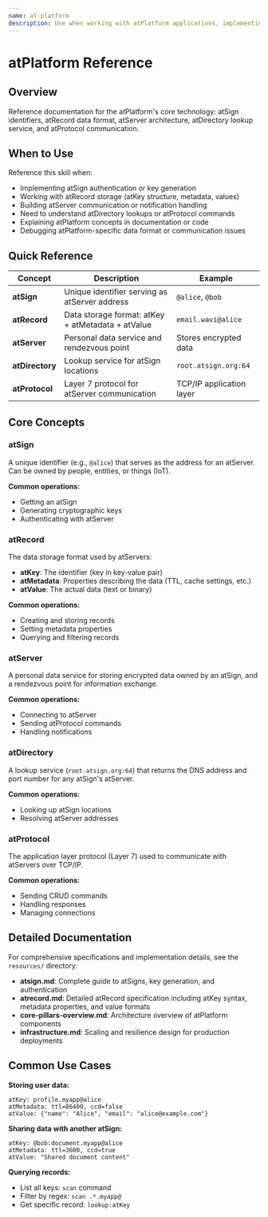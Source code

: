 ```yaml
---
name: at-platform
description: Use when working with atPlatform applications, implementing atSign/atRecord functionality, or need to understand atServer communication, key structures, metadata properties, or atDirectory lookups - provides reference documentation for core atPlatform concepts
---
```


# atPlatform Reference

## Overview

Reference documentation for the atPlatform's core technology: atSign identifiers, atRecord data format, atServer architecture, atDirectory lookup service, and atProtocol communication.

## When to Use

Reference this skill when:
- Implementing atSign authentication or key generation
- Working with atRecord storage (atKey structure, metadata, values)
- Building atServer communication or notification handling
- Need to understand atDirectory lookups or atProtocol commands
- Explaining atPlatform concepts in documentation or code
- Debugging atPlatform-specific data format or communication issues

## Quick Reference

| Concept | Description | Example |
|---------|-------------|---------|
| **atSign** | Unique identifier serving as atServer address | `@alice`, `@bob` |
| **atRecord** | Data storage format: atKey + atMetadata + atValue | `email.wavi@alice` |
| **atServer** | Personal data service and rendezvous point | Stores encrypted data |
| **atDirectory** | Lookup service for atSign locations | `root.atsign.org:64` |
| **atProtocol** | Layer 7 protocol for atServer communication | TCP/IP application layer |

## Core Concepts

### atSign
A unique identifier (e.g., `@alice`) that serves as the address for an atServer. Can be owned by people, entities, or things (IoT).

**Common operations:**
- Getting an atSign
- Generating cryptographic keys
- Authenticating with atServer

### atRecord
The data storage format used by atServers:
- **atKey**: The identifier (key in key-value pair)
- **atMetadata**: Properties describing the data (TTL, cache settings, etc.)
- **atValue**: The actual data (text or binary)

**Common operations:**
- Creating and storing records
- Setting metadata properties
- Querying and filtering records

### atServer
A personal data service for storing encrypted data owned by an atSign, and a rendezvous point for information exchange.

**Common operations:**
- Connecting to atServer
- Sending atProtocol commands
- Handling notifications

### atDirectory
A lookup service (`root.atsign.org:64`) that returns the DNS address and port number for any atSign's atServer.

**Common operations:**
- Looking up atSign locations
- Resolving atServer addresses

### atProtocol
The application layer protocol (Layer 7) used to communicate with atServers over TCP/IP.

**Common operations:**
- Sending CRUD commands
- Handling responses
- Managing connections

## Detailed Documentation

For comprehensive specifications and implementation details, see the `resources/` directory:

- **atsign.md**: Complete guide to atSigns, key generation, and authentication
- **atrecord.md**: Detailed atRecord specification including atKey syntax, metadata properties, and value formats
- **core-pillars-overview.md**: Architecture overview of atPlatform components
- **infrastructure.md**: Scaling and resilience design for production deployments

## Common Use Cases

**Storing user data:**
```
atKey: profile.myapp@alice
atMetadata: ttl=86400, ccd=false
atValue: {"name": "Alice", "email": "alice@example.com"}
```

**Sharing data with another atSign:**
```
atKey: @bob:document.myapp@alice
atMetadata: ttl=3600, ccd=true
atValue: "Shared document content"
```

**Querying records:**
- List all keys: `scan` command
- Filter by regex: `scan .*.myapp@`
- Get specific record: `lookup:atKey`
